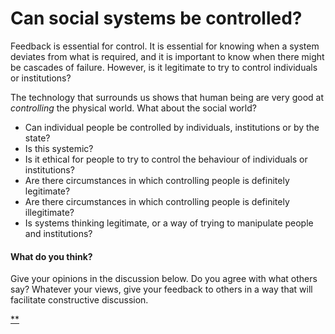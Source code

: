 # Can social systems be controlled?

Feedback is essential for control. It is essential for knowing when a system deviates from what is required, and it is important to know when there might be cascades of failure. However, is it legitimate to try to control individuals or institutions?

The technology that surrounds us shows that human being are very good at *controlling* the physical world. What about the social world?

- Can individual people be controlled by individuals, institutions or by the state?
- Is this systemic?
- Is it ethical for people to try to control the behaviour of individuals or institutions?
- Are there circumstances in which controlling people is definitely legitimate?
- Are there circumstances in which controlling people is definitely illegitimate?
- Is systems thinking legitimate, or a way of trying to manipulate people and institutions?

#### What do you think?

Give your opinions in the discussion below. Do you agree with what others say? Whatever your views, give your feedback to others in a way that will facilitate constructive discussion.

[**](https://www.futurelearn.com/courses/systems-thinking-complexity/3/steps/207340#fl-comments)